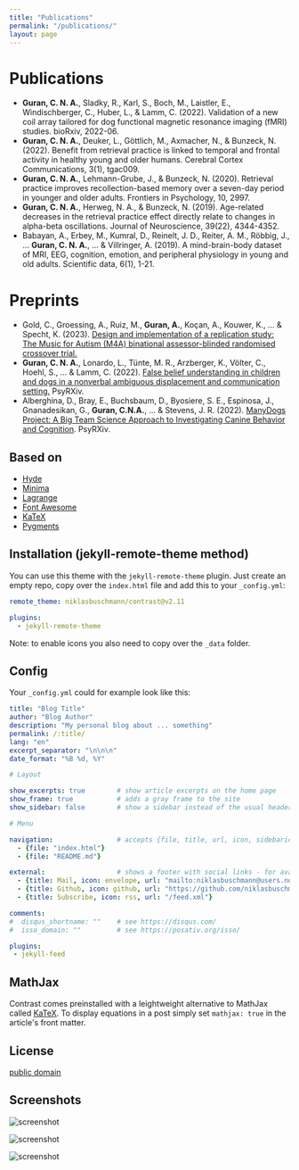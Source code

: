 ```yaml
---
title: "Publications"
permalink: "/publications/"
layout: page
---
```


# Publications 

 - **Guran, C. N. A.**, Sladky, R., Karl, S., Boch, M., Laistler, E., Windischberger, C., Huber, L., & Lamm, C. (2022). Validation of a new coil array tailored for dog functional magnetic resonance imaging (fMRI) studies. bioRxiv, 2022-06.
 - **Guran, C. N. A.**, Deuker, L., Göttlich, M., Axmacher, N., & Bunzeck, N. (2022). Benefit from retrieval practice is linked to temporal and frontal activity in healthy young and older humans. Cerebral Cortex Communications, 3(1), tgac009.
 - **Guran, C. N. A.**, Lehmann-Grube, J., & Bunzeck, N. (2020). Retrieval practice improves recollection-based memory over a seven-day period in younger and older adults. Frontiers in Psychology, 10, 2997.
 - **Guran, C. N. A.**, Herweg, N. A., & Bunzeck, N. (2019). Age-related decreases in the retrieval practice effect directly relate to changes in alpha-beta oscillations. Journal of Neuroscience, 39(22), 4344-4352.
 - Babayan, A., Erbey, M., Kumral, D., Reinelt, J. D., Reiter, A. M., Röbbig, J., ... **Guran, C. N. A.**, ... & Villringer, A. (2019). A mind-brain-body dataset of MRI, EEG, cognition, emotion, and peripheral physiology in young and old adults. Scientific data, 6(1), 1-21.

# Preprints

- Gold, C., Groessing, A., Ruiz, M., **Guran, A.**, Koçan, A., Kouwer, K., ... & Specht, K. (2023). [Design and implementation of a replication study: The Music for Autism (M4A) binational assessor-blinded randomised crossover trial.](https://www.researchsquare.com/article/rs-2478719/v1)
- **Guran, C. N. A.**, Lonardo, L., Tünte, M. R., Arzberger, K., Völter, C., Hoehl, S., ... & Lamm, C. (2022). [False belief understanding in children and dogs in a nonverbal ambiguous displacement and communication setting.](https://psyarxiv.com/s5ygj/download/?format=pdf) PsyRXiv. 
- Alberghina, D., Bray, E., Buchsbaum, D., Byosiere, S. E., Espinosa, J., Gnanadesikan, G., **Guran, C.N.A.**, ... & Stevens, J. R. (2022). [ManyDogs Project: A Big Team Science Approach to Investigating Canine Behavior and Cognition](https://psyarxiv.com/j82uc/download?format=pdf). PsyRXiv. 


## Based on

- [Hyde](https://github.com/poole/hyde)
- [Minima](https://github.com/jekyll/minima)
- [Lagrange](https://github.com/LeNPaul/Lagrange)
- [Font Awesome](http://fontawesome.io/)
- [KaTeX](https://katex.org/)
- [Pygments](https://github.com/richleland/pygments-css)

## Installation (jekyll-remote-theme method)

You can use this theme with the `jekyll-remote-theme` plugin. Just create an empty repo, copy over the `index.html` file and add this to your `_config.yml`:

```yaml
remote_theme: niklasbuschmann/contrast@v2.11

plugins:
  - jekyll-remote-theme
```

Note: to enable icons you also need to copy over the `_data` folder.

## Config

Your `_config.yml` could for example look like this:

```yaml
title: "Blog Title"
author: "Blog Author"
description: "My personal blog about ... something"
permalink: /:title/
lang: "en"
excerpt_separator: "\n\n\n"
date_format: "%B %d, %Y"

# Layout

show_excerpts: true        # show article excerpts on the home page
show_frame: true           # adds a gray frame to the site
show_sidebar: false        # show a sidebar instead of the usual header

# Menu

navigation:                # accepts {file, title, url, icon, sidebaricon}
  - {file: "index.html"}
  - {file: "README.md"}

external:                  # shows a footer with social links - for available icons see fontawesome.com/icons
  - {title: Mail, icon: envelope, url: "mailto:niklasbuschmann@users.noreply.github.com"}
  - {title: Github, icon: github, url: "https://github.com/niklasbuschmann/contrast"}
  - {title: Subscribe, icon: rss, url: "/feed.xml"}

comments:
#  disqus_shortname: ""    # see https://disqus.com/
#  isso_domain: ""         # see https://posativ.org/isso/

plugins:
 - jekyll-feed

```

## MathJax

Contrast comes preinstalled with a leightweight alternative to MathJax called [KaTeX](https://katex.org/). To display equations in a post simply set `mathjax: true` in the article's front matter.

## License

[public domain](http://unlicense.org/)

## Screenshots

![screenshot](https://user-images.githubusercontent.com/4943215/109431850-cd711780-7a08-11eb-8601-2763f2ee6bb4.png)

![screenshot](https://user-images.githubusercontent.com/4943215/109431832-b6cac080-7a08-11eb-9c5e-a058680c23a1.png)

![screenshot](https://user-images.githubusercontent.com/4943215/73125194-5f0b8b80-3fa4-11ea-805c-8387187503ad.png)
